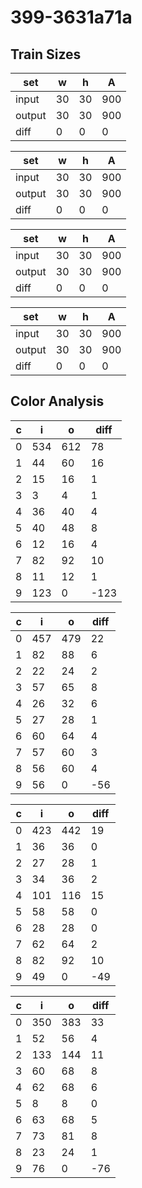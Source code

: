 # 399-3631a71a
## Train Sizes

|set|w|h|A|
|---|---|---|---|
|input|30|30|900|
|output|30|30|900|
|diff|0|0|0|


|set|w|h|A|
|---|---|---|---|
|input|30|30|900|
|output|30|30|900|
|diff|0|0|0|


|set|w|h|A|
|---|---|---|---|
|input|30|30|900|
|output|30|30|900|
|diff|0|0|0|


|set|w|h|A|
|---|---|---|---|
|input|30|30|900|
|output|30|30|900|
|diff|0|0|0|


## Color Analysis

|c|i|o|diff|
|---|---|---|---|
|0|534|612|78|
|1|44|60|16|
|2|15|16|1|
|3|3|4|1|
|4|36|40|4|
|5|40|48|8|
|6|12|16|4|
|7|82|92|10|
|8|11|12|1|
|9|123|0|-123|


|c|i|o|diff|
|---|---|---|---|
|0|457|479|22|
|1|82|88|6|
|2|22|24|2|
|3|57|65|8|
|4|26|32|6|
|5|27|28|1|
|6|60|64|4|
|7|57|60|3|
|8|56|60|4|
|9|56|0|-56|


|c|i|o|diff|
|---|---|---|---|
|0|423|442|19|
|1|36|36|0|
|2|27|28|1|
|3|34|36|2|
|4|101|116|15|
|5|58|58|0|
|6|28|28|0|
|7|62|64|2|
|8|82|92|10|
|9|49|0|-49|


|c|i|o|diff|
|---|---|---|---|
|0|350|383|33|
|1|52|56|4|
|2|133|144|11|
|3|60|68|8|
|4|62|68|6|
|5|8|8|0|
|6|63|68|5|
|7|73|81|8|
|8|23|24|1|
|9|76|0|-76|

